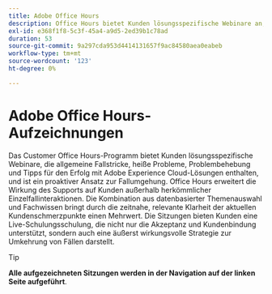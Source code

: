 ```yaml
---
title: Adobe Office Hours
description: Office Hours bietet Kunden lösungsspezifische Webinare an, um die Fallumgehung proaktiv zu gestalten.
exl-id: e368f1f8-5c3f-45a4-a9d5-2ed39b1c78ad
duration: 53
source-git-commit: 9a297cda953d4414131657f9ac84580aea0eabeb
workflow-type: tm+mt
source-wordcount: '123'
ht-degree: 0%

---
```


# Adobe Office Hours-Aufzeichnungen

Das Customer Office Hours-Programm bietet Kunden lösungsspezifische Webinare, die allgemeine Fallstricke, heiße Probleme, Problembehebung und Tipps für den Erfolg mit Adobe Experience Cloud-Lösungen enthalten, und ist ein proaktiver Ansatz zur Fallumgehung. Office Hours erweitert die Wirkung des Supports auf Kunden außerhalb herkömmlicher Einzelfallinteraktionen. Die Kombination aus datenbasierter Themenauswahl und Fachwissen bringt durch die zeitnahe, relevante Klarheit der aktuellen Kundenschmerzpunkte einen Mehrwert. Die Sitzungen bieten Kunden eine Live-Schulungsschulung, die nicht nur die Akzeptanz und Kundenbindung unterstützt, sondern auch eine äußerst wirkungsvolle Strategie zur Umkehrung von Fällen darstellt.

>[!TIP]
>
>**Alle aufgezeichneten Sitzungen werden in der Navigation auf der linken Seite aufgeführt**.

<!--

## Featured

<table>
  <tr>
   <td>
      <a href="2022/cross-channel.md">
      <img alt="Level up Your Cross-channel Marketing with Adobe [!DNL Campaign Classic]" src="assets/cross-channel.png"/>
      </a>
      <div>
         <a href="./2022/cross-channel.md"><strong>Level up Your Cross-channel Marketing with Adobe [!DNL Campaign Classic]</strong></a>
         <br/>
      </div>
   </td>
   <td>
      <a href="2022/integrations.md">
      <img alt="Adobe [!DNL Campaign] integrations with a marketing ecosystem" src="assets/integrations.png"/>
      </a>
      <div>
         <a href="./2022/integrations.md"><strong>Adobe [!DNL Campaign] integrations with a marketing ecosystem</strong></a>
         <br/>
      </div>
   </td>
   <td>
      <a href="2022/tips.md">
      <img alt="Time saving tips from a pro" src="./assets/tips.png"/>
      </a>
      <div>
         <a href="2022/tips.md"><strong>Time saving tips from a pro</strong></a>
         <br/>
      </div>
   </td>
</table>

-->
